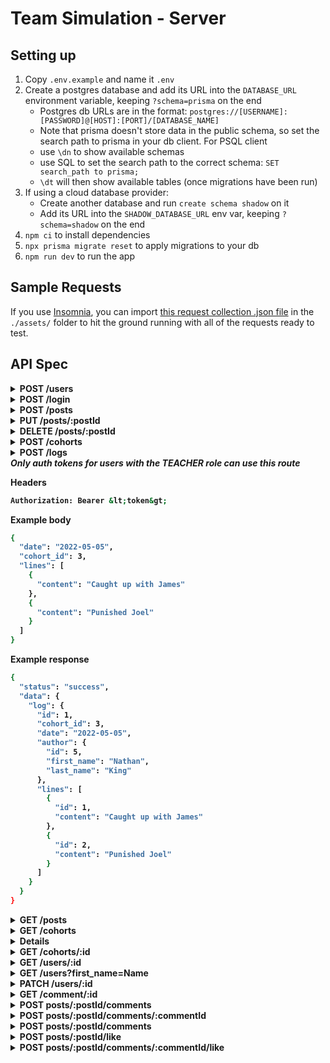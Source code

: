 # Team Simulation - Server

## Setting up

1. Copy `.env.example` and name it `.env`
2. Create a postgres database and add its URL into the `DATABASE_URL` environment variable, keeping `?schema=prisma` on the end
    - Postgres db URLs are in the format: `postgres://[USERNAME]:[PASSWORD]@[HOST]:[PORT]/[DATABASE_NAME]`
    - Note that prisma doesn't store data in the public schema, so set the  search path to prisma in your db client. For PSQL client
    - use `\dn` to show available schemas
    - use SQL to set the search path to the correct schema: `SET search_path to prisma;`
    - `\dt` will then show available tables (once migrations have been run)
3. If using a cloud database provider:
    - Create another database and run `create schema shadow` on it
    - Add its URL into the `SHADOW_DATABASE_URL` env var, keeping `?schema=shadow` on the end
4. `npm ci` to install dependencies
5. `npx prisma migrate reset` to apply migrations to your db
6. `npm run dev` to run the app

## Sample Requests

If you use [Insomnia](https://insomnia.rest/), you can import [this request collection .json file](./assets/insomnia_request_collection.json) in the `./assets/` folder to hit the ground running with all of the requests ready to test.

## API Spec

<details>
<summary><strong>POST /users</strong>
</summary>

<strong>Example Request</strong>

```sh
curl -X POST  http://localhost:4000/users \
-H 'Content-Type: application/json' \
-d {
  "first_name":"Nathan",
  "last_name":"King",
  "email":"ngk5@gmail.com",
  "password":"mysecurepassword",
  "biography":"Hello world",
  "github_url":"https://github.com/vherus"
}
```

<strong>Example body</strong>

```sh
{
  "first_name": "Nathan",
  "last_name": "King",
  "email": "ngk5@gmail.com",
  "password": "mysecurepassword",
  "biography": "Hello world",
  "github_url": "https://github.com/vherus"
}
```

<strong>Example response</strong>

```sh
{
  "status": "success",
  "data": {
    "user": {
      "id": 8,
      "cohort_id": null,
      "role": "STUDENT",
      "first_name": "Nathan",
      "last_name": "King",
      "email": "ngk5@gmail.com",
      "biography": "Hello world",
      "github_url": "https://github.com/vherus"
    }
  }
}
```

</details>

<details>
<summary><strong>POST /login</strong>
</summary>
<strong>Example body</strong>

```sh
{
  "email": "ngk5@gmail.com",
  "password": "mysecurepassword"
}
```

<strong>Example response</strong>

```sh
{
  "status": "success",
  "data": {
    "token": "eyJhbGciOiJIUzI1NiIsInR5cCI6IkpXVCJ9.eyJ1c2VySWQiOjUsImlhdCI6MTY0OTQxMzk0OSwiZXhwIjoxNjQ5NTAwMzQ5fQ.b37lSRtpFWJ9kqUYAc6PUIP28JXjAYtBN_GpU5TcEuc",
    "user": {
      "id": 5,
      "cohort_id": null,
      "role": "STUDENT",
      "first_name": "Nathan",
      "last_name": "King",
      "email": "ngk2@gmail.com",
      "biography": "Hello world",
      "github_url": "https://github.com/vherus"
    }
  }
}
```

</details>

<details>
<summary><strong>POST /posts</strong>
 </summary>
<strong>Headers</strong>

```sh
Authorization: Bearer &lt;token&gt;
```

<strong>Example body</strong>

```sh
{
  "content": "Hello world!"
}
```

<strong>Example response</strong>

```sh
{
  "status": "success",
  "data": {
    "post": {
      "id": 1,
      "content": "Hello world!"
    }
  }
}
```

</details>

<details>
<summary><strong>PUT /posts/:postId</strong>
 </summary>
 This endpoint allows a user to update his own post by sending a PUT request with the post's ID and the updated content.


<strong>Headers</strong>

```sh
Authorization: Bearer &lt;token&gt;
```

<strong>Example body</strong>

```sh
{
  "content": "This is my first post"
}
```

<strong>Example response</strong>

```sh
{
  "status": "success",
  "data": {
    "post": {
      "id": 1,
      "content": "This is my first post"
    }
  }
}
```

</details>

<details>
<summary><strong>DELETE /posts/:postId</strong>
</summary>
 This endpoint allows a user to delete its own post by sending a DELETE request with the post's ID.
 A teacher can delete posts that he didn't create.


<strong>Headers</strong>

```sh
Authorization: Bearer &lt;token&gt;
```

No body required

<strong>Example response</strong>

```sh
{
  "status": "success",
  "data": {
    "post": {
      "id": 1,
      "content": "This is my first post"
    }
  }
}
```

</details>

<details>
<summary><strong>POST /cohorts</strong>
</summary>
<em>Only auth tokens for users with the TEACHER role can use this route</em>

<strong>Headers</strong>

```sh
Authorization: Bearer &lt;token&gt;
```

No body required

<strong>Example response</strong>

```sh
{
  "status": "success",
  "data": {
    "cohort": {
      "id": 3
    }
  }
}
```

</details>

<details>
<summary><strong>POST /logs<strong><summary>
<em>Only auth tokens for users with the TEACHER role can use this route</em>

<strong>Headers</strong>

```sh
Authorization: Bearer &lt;token&gt;
```

<strong>Example body</strong>

```sh
{
  "date": "2022-05-05",
  "cohort_id": 3,
  "lines": [
    {
      "content": "Caught up with James"
    },
    {
      "content": "Punished Joel"
    }
  ]
}
```

<strong>Example response</strong>

```sh
{
  "status": "success",
  "data": {
    "log": {
      "id": 1,
      "cohort_id": 3,
      "date": "2022-05-05",
      "author": {
        "id": 5,
        "first_name": "Nathan",
        "last_name": "King"
      },
      "lines": [
        {
          "id": 1,
          "content": "Caught up with James"
        },
        {
          "id": 2,
          "content": "Punished Joel"
        }
      ]
    }
  }
}
```

</details>

<details>
<summary><strong>GET /posts</strong>
</summary>
<strong>Headers</strong>

```sh
Authorization: Bearer &lt;token&gt;
```

<strong>Example response</strong>

```sh
{
  "status": "success",
  "data": {
    "posts": [
      {
        "id": 1,
        "content": "Hello world!",
        "author": {
          "id": 5,
          "cohortId": null,
          "firstName": "Nathan",
          "lastName": "King",
          "email": "ngk2@gmail.com",
          "bio": "Hello world",
          "githubUrl": "https://github.com/vherus",
          "role": "STUDENT"
        }
      },
      {
        "id": 2,
        "content": "Hello from the void!",
        "author": {
          "id": 5,
          "cohortId": null,
          "firstName": "Nathan",
          "lastName": "King",
          "email": "ngk2@gmail.com",
          "bio": "Hello world",
          "githubUrl": "https://github.com/vherus",
          "role": "STUDENT"
        }
      }
    ]
  }
}
```

</details>

<details>
<summary><strong>GET /cohorts</strong>
</summary>
 <em>Only auth tokens for users with the TEACHER role can use this route</em>
<strong>Headers</strong>

```sh
Authorization: Bearer &lt;token&gt;
```

<strong>Example response</strong>

```sh
{
 "status": "success",
 "data": {
  "cohorts": [
   {
    "id": 1,
    "users": [
     {
      "id": 2,
      "email": "ngk52@gmail.com",
      "role": "STUDENT",
      "cohortId": 1
     },
     {
      "id": 3,
      "email": "ngk53@gmail.com",
      "role": "STUDENT",
      "cohortId": 1
     }
    ]
   },
   {
    "id": 2,
    "users": []
   }
  ]
 }
}
```

</details>

<details>
<strong>DELETE /cohort/:id</strong>
<em>Only auth tokens for users with the TEACHER role can use this route</em>
```sh
Authorization: Bearer &lt;token&gt;
```
```sh
{
 "status": "success",
 "data": {
  "cohort": [
   {
    "id": 1,
    "users": [
     {
      "id": 2,
      "email": "ngk52@gmail.com",
      "role": "STUDENT",
      "cohortId": 1
     }
    ]
   }
  ]
 }
}
```
</details>

<details>
<summary><strong>GET /cohorts/:id</strong>
</summary>
 <em>Only auth tokens for users with the TEACHER role can use this route</em>
<strong>Headers</strong>

```sh
Authorization: Bearer &lt;token&gt;
```

<strong>Example response</strong>

```sh
{
  "status": "success",
  "data": {
    "`cohort`": {
      "id": 1,
      "users": [
        {
          "id": 2,
          "email": "ngk52@gmail.com",
          "role": "STUDENT",
          "cohortId": 1,
          "profile": {
            "firstName": "Nathan2",
            "lastName": "King2"
          }
        },
        {
          "id": 1,
          "email": "ngk5@gmail.com",
          "role": "TEACHER",
          "cohortId": 1,
          "profile": {
            "firstName": "Nathan",
            "lastName": "King"
          }
        }
      ]
    }
  }
}
```

</details>

<details>
<summary><strong>GET /users/:id</strong>
</summary>
<strong>Headers</strong>

```sh
Authorization: Bearer &lt;token&gt;
```

<strong>Example response</strong>

```sh
{
  "status": "success",
  "data": {
    "user": {
      "id": 1,
      "cohort_id": null,
      "role": "STUDENT",
      "first_name": "Nathan",
      "last_name": "King",
      "email": "ngk6@gmail.com",
      "biography": "Hello world",
      "github_url": "https://github.com/vherus"
    }
  }
}
```

</details>

<details>
<summary><strong>GET /users?first_name=Name</strong>
</summary>
The <em>first_name</em> query parameter is optional and case sensitive

<strong>Headers</strong>

```sh
Authorization: Bearer &lt;token&gt;
```

<strong>Example response</strong>

```sh
{
  "status": "success",
  "data": {
    "users": [
      {
        "id": 1,
        "cohort_id": null,
        "role": "STUDENT",
        "first_name": "Nathan",
        "last_name": "King",
        "email": "nk3@gmail.com",
        "biography": "Hello world",
        "github_url": "https://github.com/vherus"
      },
      {
        "id": 3,
        "cohort_id": null,
        "role": "STUDENT",
        "first_name": "Nathan",
        "last_name": "Queen",
        "email": "nk2@gmail.com",
        "biography": "Hello world",
        "github_url": "https://github.com/vherus"
      }
    ]
  }
}
```

</details>

<details>
<summary><strong>PATCH /users/:id</strong>
</summary>

<strong>Headers</strong>

```sh
Authorization: Bearer &lt;token&gt;
```

<strong>Example body</strong>

```sh
{
 "cohortId": 1,
 "firstName": "Patrik",
 "lastName": "test",
 "username": "testUsername",
 "bio": "bio here",
 "githubUrl": "github.com",
 "email": "email5@l.com",
 "mobile": 123,
 "password": "secretPassword"
}
```

<strong>Example response</strong>

```sh
{
 "status": "success",
 "data": {
  "id": 1,
  "email": "email1s@l.com",
  "role": "TEACHER",
  "cohortId": 1,
  "profile": {
   "id": 1,
   "userId": 1,
   "firstName": "Patrik",
   "lastName": "test",
   "bio": "bio here",
   "githubUrl": "github.com",
   "mobile": 123
  }
 }
}
```

</details>

<details><summary><strong>GET /comment/:id</strong>
</summary>
<strong>Headers</strong>

```sh
Authorization: Bearer &lt;token&gt;
```

<strong>Example response</strong>

```sh
{
 "status": "success",
 "data": {
  "content": "Students first comment!",
  "user": {
   "profile": {
    "id": 2,
    "userId": 2,
    "firstName": "Nathan",
    "lastName": "King",
    "bio": "Hello world",
    "githubUrl": "https://github.com/vherus"
   }
  },
  "like": 3
 }
}
```

</details>

<details><summary><strong>POST posts/:postId/comments</strong>
</summary>
<strong>Headers</strong>

```sh
Authorization: Bearer &lt;token&gt;
```

<strong>Example response</strong>

```sh
{
 "status": "success",
 "data": {
  "content": "test post N2",
  "userId": 3,
  "postId": 2
 }
}
```

</details>

<details><summary><strong>POST posts/:postId/comments/:commentId</strong>
</summary>
<strong>Headers</strong>

```sh
Authorization: Bearer &lt;token&gt;
```

<strong>Example request</strong>

```sh
{
  "content": "test comment a comment"
}
```

<strong>Example response</strong>

```sh
{
 "status": "success",
 "data": {
  "content": "test post N2",
  "userId": 3,
  "postId": 2
 }
}
```

</details>

<details><summary><strong>POST posts/:postId/comments</strong>
</summary>
<strong>Headers</strong>

```sh
Authorization: Bearer &lt;token&gt;
```

<strong>Example request</strong>

```sh
{
  "content": "test comment a comment"
}
```

<strong>Example response</strong>

```sh
{
 "status": "success",
 "data": {
  "content": "test post N2",
  "userId": 3,
  "postId": 2
 }
}
```

</details>

<details><summary><strong>POST posts/:postId/like</strong>
</summary>
<strong>Headers</strong>

```sh
Authorization: Bearer &lt;token&gt;
```

<strong>Example response</strong>

```sh
{
 "likedPost": {
  "id": 13,
  "userId": 3,
  "postId": 1,
 }
}
```

<strong>If post is liked already</strong>
<strong>Example response</strong>

```sh
{
 "unlikedPost": {
  "id": 13,
  "userId": 3,
  "postId": 1,
 }
}
```

</details>

<details><summary><strong>POST posts/:postId/comments/:commentId/like</strong>
</summary>
<strong>Headers</strong>

```sh
Authorization: Bearer &lt;token&gt;
```

<strong>Example response</strong>

```sh
{
 "likedComment": {
  "id": 13,
  "userId": 3,
  "postId": 1,
 }
}
```

<strong>If comment is liked already</strong>
<strong>Example response</strong>

```sh
{
 "unlikedComment": {
  "id": 13,
  "userId": 3,
  "postId": 1,
 }
}
```

</details>
